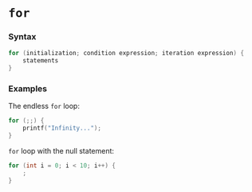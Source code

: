 # `for`

### Syntax

```c
for (initialization; condition expression; iteration expression) {
    statements
}
```

### Examples

The endless `for` loop:

```c
for (;;) {
    printf("Infinity...");
}
```

`for` loop with the null statement:

```c
for (int i = 0; i < 10; i++) {
    ;
}
```